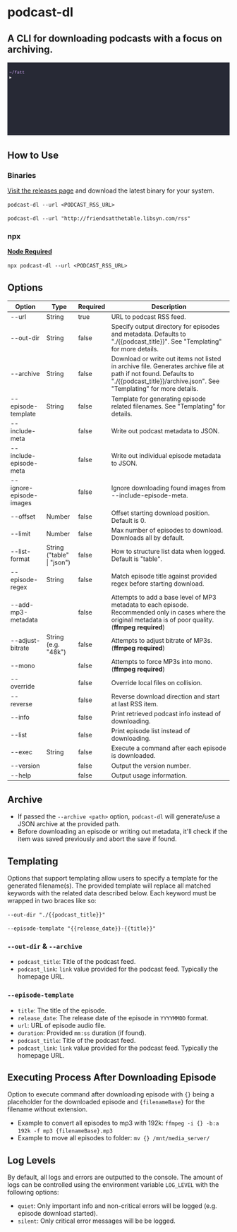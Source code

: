 # podcast-dl

## A CLI for downloading podcasts with a focus on archiving.

![podcast-dl example gif](./docs/podcast-dl-example.gif)

## How to Use

### Binaries

[Visit the releases page](https://github.com/lightpohl/podcast-dl/releases) and download the latest binary for your system.

`podcast-dl --url <PODCAST_RSS_URL>`

`podcast-dl --url "http://friendsatthetable.libsyn.com/rss"`

### npx

**[Node Required](https://nodejs.org/en/)**

`npx podcast-dl --url <PODCAST_RSS_URL>`

## Options

| Option                  | Type                       | Required | Description                                                                                                                                                                             |
| ----------------------- | -------------------------- | -------- | --------------------------------------------------------------------------------------------------------------------------------------------------------------------------------------- |
| --url                   | String                     | true     | URL to podcast RSS feed.                                                                                                                                                                |
| --out-dir               | String                     | false    | Specify output directory for episodes and metadata. Defaults to "./{{podcast_title}}". See "Templating" for more details.                                                               |
| --archive               | String                     | false    | Download or write out items not listed in archive file. Generates archive file at path if not found. Defaults to "./{{podcast_title}}/archive.json". See "Templating" for more details. |
| --episode-template      | String                     | false    | Template for generating episode related filenames. See "Templating" for details.                                                                                                        |
| --include-meta          |                            | false    | Write out podcast metadata to JSON.                                                                                                                                                     |
| --include-episode-meta  |                            | false    | Write out individual episode metadata to JSON.                                                                                                                                          |
| --ignore-episode-images |                            | false    | Ignore downloading found images from --include-episode-meta.                                                                                                                            |
| --offset                | Number                     | false    | Offset starting download position. Default is 0.                                                                                                                                        |
| --limit                 | Number                     | false    | Max number of episodes to download. Downloads all by default.                                                                                                                           |
| --list-format           | String ("table" \| "json") | false    | How to structure list data when logged. Default is "table".                                                                                                                             |
| --episode-regex         | String                     | false    | Match episode title against provided regex before starting download.                                                                                                                    |
| --add-mp3-metadata      |                            | false    | Attempts to add a base level of MP3 metadata to each episode. Recommended only in cases where the original metadata is of poor quality. (**ffmpeg required**)                           |
| --adjust-bitrate        | String (e.g. "48k")        | false    | Attempts to adjust bitrate of MP3s. (**ffmpeg required**)                                                                                                                               |
| --mono                  |                            | false    | Attempts to force MP3s into mono. (**ffmpeg required**)                                                                                                                                 |
| --override              |                            | false    | Override local files on collision.                                                                                                                                                      |
| --reverse               |                            | false    | Reverse download direction and start at last RSS item.                                                                                                                                  |
| --info                  |                            | false    | Print retrieved podcast info instead of downloading.                                                                                                                                    |
| --list                  |                            | false    | Print episode list instead of downloading.                                                                                                                                              |
| --exec                  | String                     | false    | Execute a command after each episode is downloaded.                                                                                                                                     |
| --version               |                            | false    | Output the version number.                                                                                                                                                              |
| --help                  |                            | false    | Output usage information.                                                                                                                                                               |

## Archive

- If passed the `--archive <path>` option, `podcast-dl` will generate/use a JSON archive at the provided path.
- Before downloading an episode or writing out metadata, it'll check if the item was saved previously and abort the save if found.

## Templating

Options that support templating allow users to specify a template for the generated filename(s). The provided template will replace all matched keywords with the related data described below. Each keyword must be wrapped in two braces like so:

`--out-dir "./{{podcast_title}}"`

`--episode-template "{{release_date}}-{{title}}"`

### `--out-dir` & `--archive`

- `podcast_title`: Title of the podcast feed.
- `podcast_link`: `link` value provided for the podcast feed. Typically the homepage URL.

### `--episode-template`

- `title`: The title of the episode.
- `release_date`: The release date of the episode in `YYYYMMDD` format.
- `url`: URL of episode audio file.
- `duration`: Provided `mm:ss` duration (if found).
- `podcast_title`: Title of the podcast feed.
- `podcast_link`: `link` value provided for the podcast feed. Typically the homepage URL.

## Executing Process After Downloading Episode

Option to execute command after downloading episode with `{}` being a placeholder for the downloaded episode and `{filenameBase}` for the filename without extension.

- Example to convert all episodes to mp3 with 192k: `ffmpeg -i {} -b:a 192k -f mp3 {filenameBase}.mp3`
- Example to move all episodes to folder: `mv {} /mnt/media_server/`

## Log Levels

By default, all logs and errors are outputted to the console. The amount of logs can be controlled using the environment variable `LOG_LEVEL` with the following options:

- `quiet`: Only important info and non-critical errors will be logged (e.g. episode download started).
- `silent`: Only critical error messages will be be logged.
